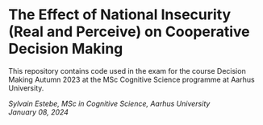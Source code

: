 # The Effect of National Insecurity (Real and Perceive) on Cooperative Decision Making

This repository contains code used in the exam for the course Decision Making Autumn 2023 at the MSc Cognitive Science programme at Aarhus University. 

_Sylvain Estebe, MSc in Cognitive Science, Aarhus University_  
_January 08, 2024_
